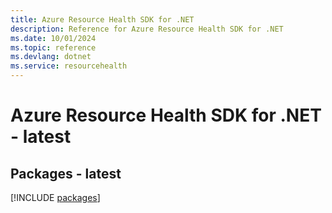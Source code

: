 ```yaml
---
title: Azure Resource Health SDK for .NET
description: Reference for Azure Resource Health SDK for .NET
ms.date: 10/01/2024
ms.topic: reference
ms.devlang: dotnet
ms.service: resourcehealth
---
```

# Azure Resource Health SDK for .NET - latest
## Packages - latest
[!INCLUDE [packages](resource-health-index.md)]